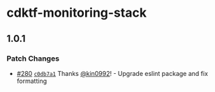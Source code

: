 # cdktf-monitoring-stack

## 1.0.1

### Patch Changes

- [#280](https://github.com/pagopa/dx-playground/pull/280) [`c0db7a1`](https://github.com/pagopa/dx-playground/commit/c0db7a1d2dbac23ba9264ed47e668887fa872901) Thanks [@kin0992](https://github.com/kin0992)! - Upgrade eslint package and fix formatting
